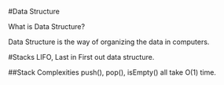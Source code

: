 #Data Structure

What is Data Structure?

Data Structure is the way of organizing the data in computers.

#Stacks
LIFO, Last in First out data structure.

##Stack Complexities
 push(), pop(), isEmpty() all take O(1) time. 


